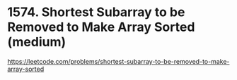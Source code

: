 # 1574. Shortest Subarray to be Removed to Make Array Sorted (medium)

https://leetcode.com/problems/shortest-subarray-to-be-removed-to-make-array-sorted
